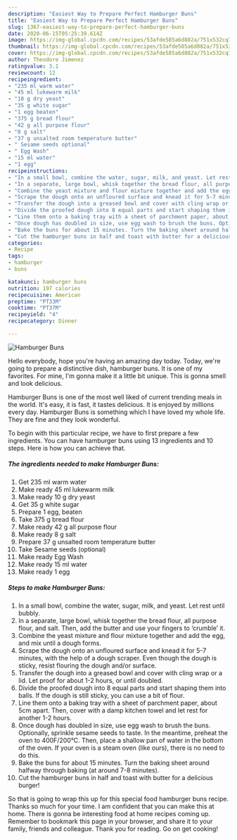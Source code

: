 ```yaml
---
description: "Easiest Way to Prepare Perfect Hamburger Buns"
title: "Easiest Way to Prepare Perfect Hamburger Buns"
slug: 1367-easiest-way-to-prepare-perfect-hamburger-buns
date: 2020-06-15T05:25:39.614Z
image: https://img-global.cpcdn.com/recipes/53afde585a6d882a/751x532cq70/hamburger-buns-recipe-main-photo.jpg
thumbnail: https://img-global.cpcdn.com/recipes/53afde585a6d882a/751x532cq70/hamburger-buns-recipe-main-photo.jpg
cover: https://img-global.cpcdn.com/recipes/53afde585a6d882a/751x532cq70/hamburger-buns-recipe-main-photo.jpg
author: Theodore Jimenez
ratingvalue: 3.1
reviewcount: 12
recipeingredient:
- "235 ml warm water"
- "45 ml lukewarm milk"
- "10 g dry yeast"
- "35 g white sugar"
- "1 egg beaten"
- "375 g bread flour"
- "42 g all purpose flour"
- "8 g salt"
- "37 g unsalted room temperature butter"
- " Sesame seeds optional"
- " Egg Wash"
- "15 ml water"
- "1 egg"
recipeinstructions:
- "In a small bowl, combine the water, sugar, milk, and yeast. Let rest until bubbly."
- "In a separate, large bowl, whisk together the bread flour, all purpose flour, and salt. Then, add the butter and use your fingers to ‘crumble’ it."
- "Combine the yeast mixture and flour mixture together and add the egg, and mix until a dough forms."
- "Scrape the dough onto an unfloured surface and knead it for 5-7 minutes, with the help of a dough scraper. Even though the dough is sticky, resist flouring the dough and/or surface."
- "Transfer the dough into a greased bowl and cover with cling wrap or a lid. Let proof for about 1-2 hours, or until doubled."
- "Divide the proofed dough into 8 equal parts and start shaping them into balls. If the dough is still sticky, you can use a bit of flour."
- "Line them onto a baking tray with a sheet of parchment paper, about 5cm apart. Then, cover with a damp kitchen towel and let rest for another 1-2 hours."
- "Once dough has doubled in size, use egg wash to brush the buns. Optionally, sprinkle sesame seeds to taste. In the meantime, preheat the oven to 400F/200°C. Then, place a shallow pan of water in the bottom of the oven. If your oven is a steam oven (like ours), there is no need to do this."
- "Bake the buns for about 15 minutes. Turn the baking sheet around halfway through baking (at around 7-8 minutes)."
- "Cut the hamburger buns in half and toast with butter for a delicious burger!"
categories:
- Recipe
tags:
- hamburger
- buns

katakunci: hamburger buns 
nutrition: 197 calories
recipecuisine: American
preptime: "PT33M"
cooktime: "PT37M"
recipeyield: "4"
recipecategory: Dinner

---
```



![Hamburger Buns](https://img-global.cpcdn.com/recipes/53afde585a6d882a/751x532cq70/hamburger-buns-recipe-main-photo.jpg)

Hello everybody, hope you're having an amazing day today. Today, we're going to prepare a distinctive dish, hamburger buns. It is one of my favorites. For mine, I'm gonna make it a little bit unique. This is gonna smell and look delicious.

Hamburger Buns is one of the most well liked of current trending meals in the world. It's easy, it is fast, it tastes delicious. It is enjoyed by millions every day. Hamburger Buns is something which I have loved my whole life. They are fine and they look wonderful.




To begin with this particular recipe, we have to first prepare a few ingredients. You can have hamburger buns using 13 ingredients and 10 steps. Here is how you can achieve that.

<!--inarticleads1-->

##### The ingredients needed to make Hamburger Buns:

1. Get 235 ml warm water
1. Make ready 45 ml lukewarm milk
1. Make ready 10 g dry yeast
1. Get 35 g white sugar
1. Prepare 1 egg, beaten
1. Take 375 g bread flour
1. Make ready 42 g all purpose flour
1. Make ready 8 g salt
1. Prepare 37 g unsalted room temperature butter
1. Take  Sesame seeds (optional)
1. Make ready  Egg Wash
1. Make ready 15 ml water
1. Make ready 1 egg




<!--inarticleads2-->

##### Steps to make Hamburger Buns:

1. In a small bowl, combine the water, sugar, milk, and yeast. Let rest until bubbly.
1. In a separate, large bowl, whisk together the bread flour, all purpose flour, and salt. Then, add the butter and use your fingers to ‘crumble’ it.
1. Combine the yeast mixture and flour mixture together and add the egg, and mix until a dough forms.
1. Scrape the dough onto an unfloured surface and knead it for 5-7 minutes, with the help of a dough scraper. Even though the dough is sticky, resist flouring the dough and/or surface.
1. Transfer the dough into a greased bowl and cover with cling wrap or a lid. Let proof for about 1-2 hours, or until doubled.
1. Divide the proofed dough into 8 equal parts and start shaping them into balls. If the dough is still sticky, you can use a bit of flour.
1. Line them onto a baking tray with a sheet of parchment paper, about 5cm apart. Then, cover with a damp kitchen towel and let rest for another 1-2 hours.
1. Once dough has doubled in size, use egg wash to brush the buns. Optionally, sprinkle sesame seeds to taste. In the meantime, preheat the oven to 400F/200°C. Then, place a shallow pan of water in the bottom of the oven. If your oven is a steam oven (like ours), there is no need to do this.
1. Bake the buns for about 15 minutes. Turn the baking sheet around halfway through baking (at around 7-8 minutes).
1. Cut the hamburger buns in half and toast with butter for a delicious burger!




So that is going to wrap this up for this special food hamburger buns recipe. Thanks so much for your time. I am confident that you can make this at home. There is gonna be interesting food at home recipes coming up. Remember to bookmark this page in your browser, and share it to your family, friends and colleague. Thank you for reading. Go on get cooking!
